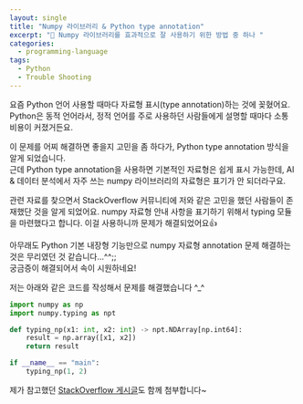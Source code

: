 ```yaml
---
layout: single
title: "Numpy 라이브러리 & Python type annotation"
excerpt: "🧐 Numpy 라이브러리를 효과적으로 잘 사용하기 위한 방법 중 하나 "
categories:
  - programming-language
tags:
  - Python
  - Trouble Shooting
---
```

요즘 Python 언어 사용할 때마다 자료형 표시(type annotation)하는 것에 꽂혔어요.  
Python은 동적 언어라서, 정적 언어를 주로 사용하던 사람들에게 설명할 때마다 소통 비용이 커졌거든요.  
  
이 문제를 어찌 해결하면 좋을지 고민을 좀 하다가, Python type annotation 방식을 알게 되었습니다.  
근데 Python type annotation을 사용하면 기본적인 자료형은 쉽게 표시 가능한데, AI & 데이터 분석에서 자주 쓰는 numpy 라이브러리의 자료형은 표기가 안 되더라구요.  

관련 자료를 찾으면서 StackOverflow 커뮤니티에 저와 같은 고민을 했던 사람들이 존재했단 것을 알게 되었어요.
numpy 자료형 안내 사항을 표기하기 위해서 typing 모듈을 마련했다고 합니다.
이걸 사용하니까 문제가 해결되었어요👍  
  
아무래도 Python 기본 내장형 기능만으로 numpy 자료형 annotation 문제 해결하는 것은 무리였던 것 같습니다...^^;;  
궁금증이 해결되어서 속이 시원하네요!
  
저는 아래와 같은 코드를 작성해서 문제를 해결했습니다 ^_^
  
```python
import numpy as np
import numpy.typing as npt

def typing_np(x1: int, x2: int) -> npt.NDArray[np.int64]:
    result = np.array([x1, x2])
    return result

if __name__ == "main":
    typing_np(1, 2)
```

제가 참고했던 <a href="https://stackoverflow.com/questions/35673895/type-hinting-annotation-pep-484-for-numpy-ndarray" target="_blank">StackOverflow 게시글</a>도 함께 첨부합니다~

